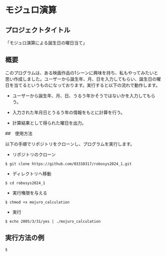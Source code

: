 # モジュロ演算


## プロジェクトタイトル

「モジュロ演算による誕生日の曜日当て」

## 概要

このプログラムは、ある映画作品の1シーンに興味を持ち、私もやってみたいと思い作成しました。ユーザーから誕生年、月、日を入力してもらい、誕生日の曜日を当てるというものになっております。実行すると以下の流れで動作します。
- ユーザーから誕生年、月、日、うるう年かそうではないかを入力してもらう。

- 入力された年月日とうるう年の情報をもとに計算を行う。

- 計算結果として得られた曜日を出力。

##　使用方法

以下の手順でリポジトリをクローンし、プログラムを実行します。

- リポジトリのクローン
```
$ git clone https://github.com/03310317/robosys2024_1.git
```

- ディレクトリへ移動
```
$ cd robosys2024_1
```

- 実行権限を与える
```
$ chmod +x mojuro_calculation
```

- 実行
```
$ echo 2005/3/31/yes | ./mojuro_calculation
```

## 実行方法の例

```
$
